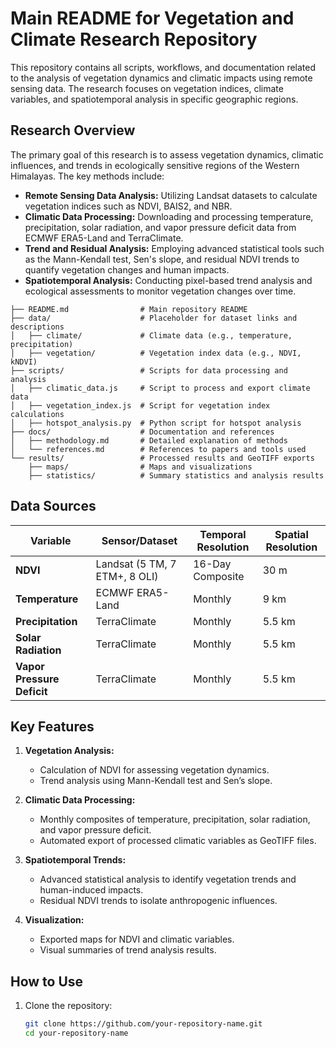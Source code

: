 # Main README for Vegetation and Climate Research Repository

This repository contains all scripts, workflows, and documentation related to the analysis of vegetation dynamics and climatic impacts using remote sensing data. The research focuses on vegetation indices, climate variables, and spatiotemporal analysis in specific geographic regions.

## Research Overview

The primary goal of this research is to assess vegetation dynamics, climatic influences, and trends in ecologically sensitive regions of the Western Himalayas. The key methods include:

- **Remote Sensing Data Analysis:** Utilizing Landsat datasets to calculate vegetation indices such as NDVI, BAIS2, and NBR.
- **Climatic Data Processing:** Downloading and processing temperature, precipitation, solar radiation, and vapor pressure deficit data from ECMWF ERA5-Land and TerraClimate.
- **Trend and Residual Analysis:** Employing advanced statistical tools such as the Mann-Kendall test, Sen's slope, and residual NDVI trends to quantify vegetation changes and human impacts.
- **Spatiotemporal Analysis:** Conducting pixel-based trend analysis and ecological assessments to monitor vegetation changes over time.
```
├── README.md                # Main repository README
├── data/                    # Placeholder for dataset links and descriptions
│   ├── climate/             # Climate data (e.g., temperature, precipitation)
│   ├── vegetation/          # Vegetation index data (e.g., NDVI, kNDVI)
├── scripts/                 # Scripts for data processing and analysis
│   ├── climatic_data.js     # Script to process and export climate data
│   ├── vegetation_index.js  # Script for vegetation index calculations
│   ├── hotspot_analysis.py  # Python script for hotspot analysis
├── docs/                    # Documentation and references
│   ├── methodology.md       # Detailed explanation of methods
│   └── references.md        # References to papers and tools used
└── results/                 # Processed results and GeoTIFF exports
    ├── maps/                # Maps and visualizations
    ├── statistics/          # Summary statistics and analysis results
```
## Data Sources

| Variable                   | Sensor/Dataset               | Temporal Resolution | Spatial Resolution |
|----------------------------|------------------------------|---------------------|--------------------|
| **NDVI**                  | Landsat (5 TM, 7 ETM+, 8 OLI)| 16-Day Composite    | 30 m               |
| **Temperature**           | ECMWF ERA5-Land             | Monthly             | 9 km               |
| **Precipitation**         | TerraClimate                | Monthly             | 5.5 km             |
| **Solar Radiation**       | TerraClimate                | Monthly             | 5.5 km             |
| **Vapor Pressure Deficit**| TerraClimate                | Monthly             | 5.5 km             |

## Key Features

1. **Vegetation Analysis:**
   - Calculation of NDVI for assessing vegetation dynamics.
   - Trend analysis using Mann-Kendall test and Sen’s slope.

2. **Climatic Data Processing:**
   - Monthly composites of temperature, precipitation, solar radiation, and vapor pressure deficit.
   - Automated export of processed climatic variables as GeoTIFF files.

3. **Spatiotemporal Trends:**
   - Advanced statistical analysis to identify vegetation trends and human-induced impacts.
   - Residual NDVI trends to isolate anthropogenic influences.

4. **Visualization:**
   - Exported maps for NDVI and climatic variables.
   - Visual summaries of trend analysis results.

## How to Use

1. Clone the repository:
   ```bash
   git clone https://github.com/your-repository-name.git
   cd your-repository-name
